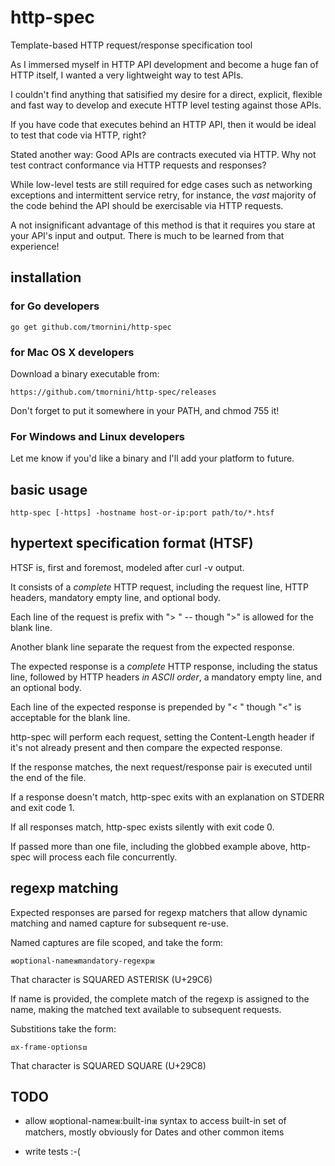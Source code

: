 # http-spec
Template-based HTTP request/response specification tool

As I immersed myself in HTTP API development and become a huge fan of HTTP
itself, I wanted a very lightweight way to test APIs.

I couldn't find anything that satisified my desire for a direct, explicit,
flexible and fast way to develop and execute HTTP level testing against those
APIs.

If you have code that executes behind an HTTP API, then it would be ideal to
test that code via HTTP, right?

Stated another way: Good APIs are contracts executed via HTTP. Why not test
contract conformance via HTTP requests and responses?

While low-level tests are still required for edge cases such as networking
exceptions and intermittent service retry, for instance, the *vast* majority
of the code behind the API should be exercisable via HTTP requests.

A not insignificant advantage of this method is that it requires you stare at
your API's input and output. There is much to be learned from that experience!

## installation

### for Go developers

    go get github.com/tmornini/http-spec

### for Mac OS X developers

Download a binary executable from:

    https://github.com/tmornini/http-spec/releases

Don't forget to put it somewhere in your PATH, and chmod 755 it!

### For Windows and Linux developers

Let me know if you'd like a binary and I'll add your platform to future.

## basic usage

    http-spec [-https] -hostname host-or-ip:port path/to/*.htsf

## hypertext specification format (HTSF)

HTSF is, first and foremost, modeled after curl -v output.

It consists of a *complete* HTTP request, including the request line, HTTP
headers, mandatory empty line, and optional body.

Each line of the request is prefix with "> " -- though ">" is allowed for the
blank line.

Another blank line separate the request from the expected response.

The expected response is a *complete* HTTP response, including the status line,
followed by HTTP headers *in ASCII order*, a mandatory empty line, and an
optional body.

Each line of the expected response is prepended by "< " though "<" is acceptable
for the blank line.

http-spec will perform each request, setting the Content-Length header if it's
not already present and then compare the expected response.

If the response matches, the next request/response pair is executed until the
end of the file.

If a response doesn't match, http-spec exits with an explanation on STDERR and
exit code 1.

If all responses match, http-spec exists silently with exit code 0.

If passed more than one file, including the globbed example above, http-spec
will process each file concurrently.

## regexp matching

Expected responses are parsed for regexp matchers that allow dynamic matching
and named capture for subsequent re-use.

Named captures are file scoped, and take the form:

    ⧆optional-name⧆mandatory-regexp⧆

That character is SQUARED ASTERISK (U+29C6)

If name is provided, the complete match of the regexp is assigned to the name,
making the matched text available to subsequent requests.

Substitions take the form:

    ⧈x-frame-options⧈

That character is SQUARED SQUARE (U+29C8)

## TODO

* allow ⧆optional-name⧆:built-in⧆ syntax to access built-in set of matchers,
mostly obviously for Dates and other common items

* write tests :-(
